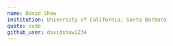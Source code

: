 ```yaml
---
name: David Shaw
institution: University of California, Santa Barbara
quote: sudo
github_user: davidshaw1234
---
```

